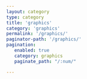 ```yaml
---
layout: category
type: category
title: 'graphics'
category: 'graphics'
permalink: '/graphics/'
paginator-path: '/graphics/'
pagination:
   enabled: true
   category: graphics
   paginate_path: "/:num/"

---
```

